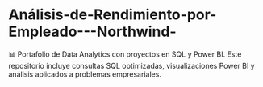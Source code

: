 # Análisis-de-Rendimiento-por-Empleado---Northwind-
📊 Portafolio de Data Analytics con proyectos en SQL y Power BI. Este repositorio incluye consultas SQL optimizadas, visualizaciones  Power BI y análisis aplicados a problemas empresariales.
